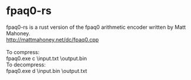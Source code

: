 # fpaq0-rs

fpaq0-rs is a rust version of the fpaq0 arithmetic encoder written by Matt Mahoney.<br>
http://mattmahoney.net/dc/fpaq0.cpp<br>
<br>
To compress:<br>
fpaq0.exe c \input.txt \output.bin<br>
To decompress:<br>
fpaq0.exe d \input.bin \output.txt<br>
